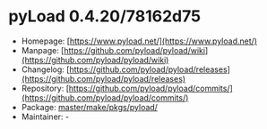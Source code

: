 # pyLoad 0.4.20/78162d75
 - Homepage: [https://www.pyload.net/](https://www.pyload.net/)
 - Manpage: [https://github.com/pyload/pyload/wiki](https://github.com/pyload/pyload/wiki)
 - Changelog: [https://github.com/pyload/pyload/releases](https://github.com/pyload/pyload/releases)
 - Repository: [https://github.com/pyload/pyload/commits/](https://github.com/pyload/pyload/commits/)
 - Package: [master/make/pkgs/pyload/](https://github.com/Freetz-NG/freetz-ng/tree/master/make/pkgs/pyload/)
 - Maintainer: -


